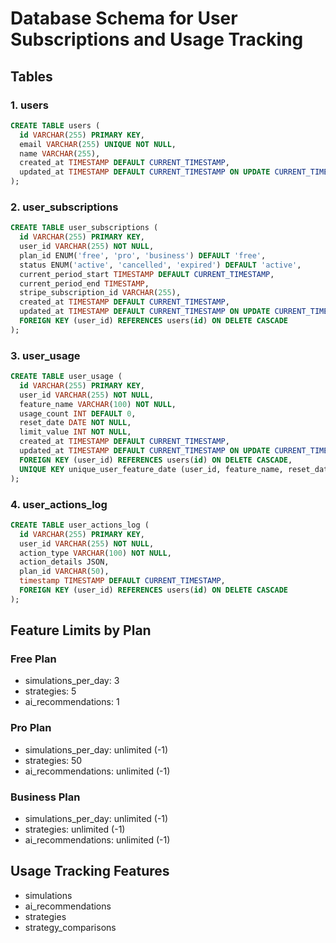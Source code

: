# Database Schema for User Subscriptions and Usage Tracking

## Tables

### 1. users
```sql
CREATE TABLE users (
  id VARCHAR(255) PRIMARY KEY,
  email VARCHAR(255) UNIQUE NOT NULL,
  name VARCHAR(255),
  created_at TIMESTAMP DEFAULT CURRENT_TIMESTAMP,
  updated_at TIMESTAMP DEFAULT CURRENT_TIMESTAMP ON UPDATE CURRENT_TIMESTAMP
);
```

### 2. user_subscriptions
```sql
CREATE TABLE user_subscriptions (
  id VARCHAR(255) PRIMARY KEY,
  user_id VARCHAR(255) NOT NULL,
  plan_id ENUM('free', 'pro', 'business') DEFAULT 'free',
  status ENUM('active', 'cancelled', 'expired') DEFAULT 'active',
  current_period_start TIMESTAMP DEFAULT CURRENT_TIMESTAMP,
  current_period_end TIMESTAMP,
  stripe_subscription_id VARCHAR(255),
  created_at TIMESTAMP DEFAULT CURRENT_TIMESTAMP,
  updated_at TIMESTAMP DEFAULT CURRENT_TIMESTAMP ON UPDATE CURRENT_TIMESTAMP,
  FOREIGN KEY (user_id) REFERENCES users(id) ON DELETE CASCADE
);
```

### 3. user_usage
```sql
CREATE TABLE user_usage (
  id VARCHAR(255) PRIMARY KEY,
  user_id VARCHAR(255) NOT NULL,
  feature_name VARCHAR(100) NOT NULL,
  usage_count INT DEFAULT 0,
  reset_date DATE NOT NULL,
  limit_value INT NOT NULL,
  created_at TIMESTAMP DEFAULT CURRENT_TIMESTAMP,
  updated_at TIMESTAMP DEFAULT CURRENT_TIMESTAMP ON UPDATE CURRENT_TIMESTAMP,
  FOREIGN KEY (user_id) REFERENCES users(id) ON DELETE CASCADE,
  UNIQUE KEY unique_user_feature_date (user_id, feature_name, reset_date)
);
```

### 4. user_actions_log
```sql
CREATE TABLE user_actions_log (
  id VARCHAR(255) PRIMARY KEY,
  user_id VARCHAR(255) NOT NULL,
  action_type VARCHAR(100) NOT NULL,
  action_details JSON,
  plan_id VARCHAR(50),
  timestamp TIMESTAMP DEFAULT CURRENT_TIMESTAMP,
  FOREIGN KEY (user_id) REFERENCES users(id) ON DELETE CASCADE
);
```

## Feature Limits by Plan

### Free Plan
- simulations_per_day: 3
- strategies: 5
- ai_recommendations: 1

### Pro Plan  
- simulations_per_day: unlimited (-1)
- strategies: 50
- ai_recommendations: unlimited (-1)

### Business Plan
- simulations_per_day: unlimited (-1)
- strategies: unlimited (-1)
- ai_recommendations: unlimited (-1)

## Usage Tracking Features
- simulations
- ai_recommendations  
- strategies
- strategy_comparisons
